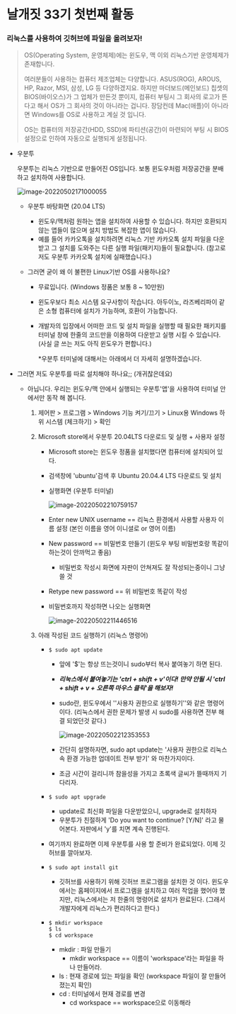 # 날개짓 33기 첫번째 활동

### 리눅스를 사용하여 깃허브에 파일을 올려보자!



> OS(Operating System, 운영체제)에는 윈도우, 맥 이외 리눅스기반 운영체제가 존재합니다.
>
> 여러분들이 사용하는 컴퓨터 제조업체는 다양합니다. ASUS(ROG), AROUS, HP, Razor, MSI, 삼성, LG  등 다양하겠지요. 하지만 마더보드(메인보드) 칩셋의 BIOS(바이오스)가 그 업체가 만든것 뿐이지, 컴퓨터 부팅시 그 회사의 로고가 뜬다고 해서 OS가 그 회사의 것이 아니라는 겁니다.  장담컨데 Mac(애플)이 아니라면 Windows를 OS로 사용하고 계실 것 입니다. 
>
> OS는 컴퓨터의 저장공간(HDD, SSD)에 파티션(공간)이 마련되어 부팅 시 BIOS설정으로 인하여 자동으로 실행되게 설정됩니다.



- 우분투

  우분투는 리눅스 기반으로 만들어진 OS입니다. 보통 윈도우처럼 저장공간을 분배하고 설치하여 사용합니다.

  ![image-20220502171000055](C:\Users\최영민\AppData\Roaming\Typora\typora-user-images\image-20220502171000055.png)

  - 우분투 바탕화면 (20.04 LTS)

    - 윈도우/맥처럼 원하는 앱을 설치하여 사용할 수 있습니다. 하지만 호환되지 않는 앱들이 많으며 설치 방법도 복잡한 앱이 많습니다. 
    - 예를 들어 카카오톡을 설치하려면 리눅스 기반 카카오톡 설치 파일을 다운받고 그 설치를 도와주는 다른 실행 파일(패키지)들이 필요합니다. (참고로 저도 우분투 카카오톡 설치에 실패했습니다.)

  - 그러면 굳이 왜 이 불편한 Linux기반 OS를 사용하나요?

    - 무료입니다. (Windows 정품은 보통 8 ~ 10만원)

    - 윈도우보다 최소 시스템 요구사항이 작습니다. 아두이노, 라즈베리파이 같은 소형 컴퓨터에 설치가 가능하며, 호환이 가능합니다.

    - 개발자의 입장에서 어떠한 코드 및 설치 파일을 실행할 때 필요한 패키지를 터미널 창에 한줄의 코드만을 이용하여 다운받고 실행 시킬 수 있습니다. (사실 글 쓰는 저도 아직 윈도우가 편합니다.)

      *우분투 터미널에 대해서는 아래에서 더 자세히 설명하겠습니다.

  

- 그러면 저도 우분투를 따로 설치해야 하나요;; (개귀찮은데요)

  - 아닙니다. 우리는 윈도우/맥 안에서 실행되는 우분투'앱'을 사용하여 터미널 안에서만 동작 해 봅니다.
    
    1. 제어판 > 프로그램 > Windows 기능 켜기/끄기 > Linux용 Windows 하위 시스템 (체크하기) > 확인 
    
    2. Microsoft store에서 우분투 20.04LTS 다운로드 및 실행 + 사용자 설정
    
       - Microsoft store는 윈도우 정품을 설치했다면 컴퓨터에 설치되어 있다.
    
       - 검색창에 'ubuntu'검색 후 Ubuntu 20.04.4 LTS 다운로드 및 설치
    
       - 실행화면 (우분투 터미널)
    
         ![image-20220502210759157](C:\Users\최영민\AppData\Roaming\Typora\typora-user-images\image-20220502210759157.png)
    
       - Enter new UNIX username == 리눅스 환경에서 사용할 사용자 이름 설정 (본인 이름을 영어 이니셜로 or 영어 이름)
    
       - New password == 비밀번호 만들기 (윈도우 부팅 비밀번호랑 똑같이 하는것이 안까먹고 좋음)
    
         - 비밀번호 작성시 화면에 자판이 안쳐져도 잘 작성되는중이니 그냥 쓸 것
    
       - Retype new password == 위 비밀번호 똑같이 작성
       
       - 비밀번호까지 작성하면 나오는 실행화면
       
         ![image-20220502211446516](C:\Users\최영민\AppData\Roaming\Typora\typora-user-images\image-20220502211446516.png)
       
    3. 아래 작성된 코드 실행하기 (리눅스 명령어)
    
       - ```
         $ sudo apt update
         ```
    
         - 앞에 '$'는 항상 뜨는것이니 sudo부터 복사 붙여놓기 하면 된다.
    
         - ***리눅스에서 붙여놓기는 'ctrl + shift + v'이다! 만약 안될 시 'ctrl + shift + v + 오른쪽 마우스 클릭'을 해보자!***
    
         - sudo란, 윈도우에서 ''사용자 권한으로 실행하기''와 같은 명령어이다. (리눅스에서 권한 문제가 발생 시 sudo를 사용하면 전부 해결 되었던것 같다.)
    
           ![image-20220502212353553](C:\Users\최영민\AppData\Roaming\Typora\typora-user-images\image-20220502212353553.png)
    
         - 간단히 설명하자면, sudo apt update는 '사용자 권한으로 리눅스 속 환경 가능한 업데이트 전부 받기' 와 마찬가지이다.
    
         - 조금 시간이 걸리니까 참을성을 가지고 초록색 글씨가 뜰때까지 기다리자.
    
       - ```
         $ sudo apt upgrade
         ```
    
         - update로 최신화 파일을 다운받았으니, upgrade로 설치하자
         - 우분투가 친절하게 'Do you want to continue? [Y/N]' 라고 물어본다. 자판에서 'y'를 치면 계속 진행된다.
    
       - 여기까지 완료하면 이제 우분투를 사용 할 준비가 완료되었다. 이제 깃허브를 깔아보자.
    
       - ```
         $ sudo apt install git
         ```
    
         - 깃허브를 사용하기 위해 깃허브 프로그램을 설치한 것 이다. 윈도우에서는 홈페이지에서 프로그램을 설치하고 여러 작업을 했어야 했지만, 리눅스에서는 저 한줄의 명령어로 설치가 완료된다. (그래서 개발자에게 리눅스가 편리하다고 한다.)
    
       - ```
         $ mkdir workspace
         $ ls
         $ cd workspace
         ```
    
         - mkdir : 파일 만들기
           - mkdir workspace == 이름이 'workspace'라는 파일을 하나 만들어라.
         - ls : 현재 경로에 있는 파일을 확인 (workspace 파일이 잘 만들어 졌는지 확인)
         - cd : 터미널에서 현재 경로를 변경
           - cd workspace == workspace으로 이동해라
